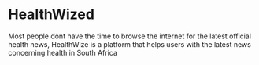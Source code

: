 # HealthWized
Most people dont have the time to browse the internet for the latest official health news, HealthWize is a platform that helps users with the latest news concerning health in South Africa
